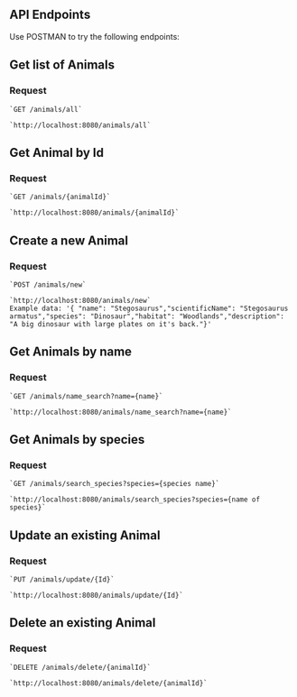 ## API Endpoints
Use POSTMAN to try the following endpoints:


## Get list of Animals

### Request

    `GET /animals/all`

    `http://localhost:8080/animals/all`



## Get Animal by Id
### Request


    `GET /animals/{animalId}`

    `http://localhost:8080/animals/{animalId}`
     
## Create a new Animal

### Request

    `POST /animals/new`
    
    `http://localhost:8080/animals/new` 
    Example data: '{ "name": "Stegosaurus","scientificName": "Stegosaurus armatus","species": "Dinosaur","habitat": "Woodlands","description": "A big dinosaur with large plates on it's back."}'

## Get Animals by name

### Request

    `GET /animals/name_search?name={name}`

    `http://localhost:8080/animals/name_search?name={name}`
    

## Get Animals by species

### Request

    `GET /animals/search_species?species={species name}`

    `http://localhost:8080/animals/search_species?species={name of species}`




## Update an existing Animal

### Request

    `PUT /animals/update/{Id}`
    
    `http://localhost:8080/animals/update/{Id}`

## Delete an existing Animal

### Request

    `DELETE /animals/delete/{animalId}`
    
    `http://localhost:8080/animals/delete/{animalId}`
